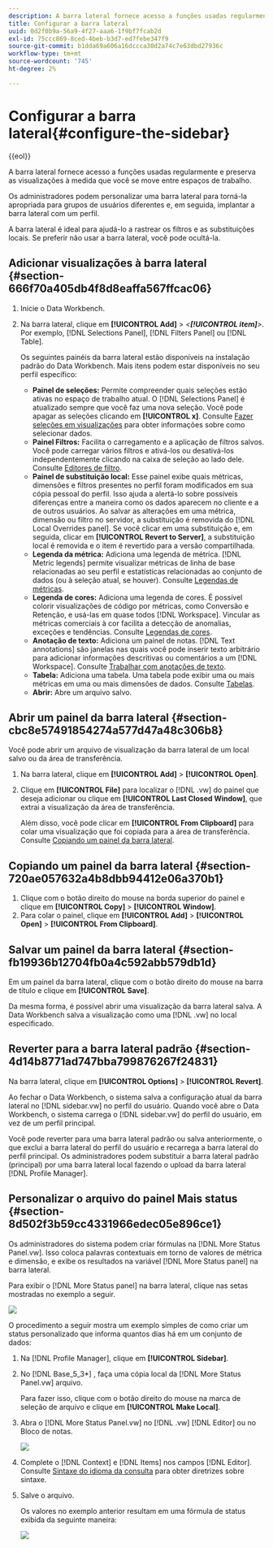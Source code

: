 ```yaml
---
description: A barra lateral fornece acesso a funções usadas regularmente e preserva as visualizações à medida que você se move entre espaços de trabalho.
title: Configurar a barra lateral
uuid: 0d2f0b9a-56a9-4f27-aaa6-1f9bf7fcab2d
exl-id: 75ccc869-8ced-4beb-b3d7-ed7febe347f9
source-git-commit: b1dda69a606a16dccca30d2a74c7e63dbd27936c
workflow-type: tm+mt
source-wordcount: '745'
ht-degree: 2%

---
```


# Configurar a barra lateral{#configure-the-sidebar}

{{eol}}

A barra lateral fornece acesso a funções usadas regularmente e preserva as visualizações à medida que você se move entre espaços de trabalho.

Os administradores podem personalizar uma barra lateral para torná-la apropriada para grupos de usuários diferentes e, em seguida, implantar a barra lateral com um perfil.

A barra lateral é ideal para ajudá-lo a rastrear os filtros e as substituições locais. Se preferir não usar a barra lateral, você pode ocultá-la.

## Adicionar visualizações à barra lateral {#section-666f70a405db4f8d8eaffa567ffcac06}

1. Inicie o Data Workbench.
1. Na barra lateral, clique em **[!UICONTROL Add]** > *&lt;**[!UICONTROL item]**>*. Por exemplo, [!DNL Selections Panel], [!DNL Filters Panel] ou [!DNL Table].

   Os seguintes painéis da barra lateral estão disponíveis na instalação padrão do Data Workbench. Mais itens podem estar disponíveis no seu perfil específico:

   * **Painel de seleções:** Permite compreender quais seleções estão ativas no espaço de trabalho atual. O [!DNL Selections Panel] é atualizado sempre que você faz uma nova seleção. Você pode apagar as seleções clicando em **[!UICONTROL x]**. Consulte [Fazer seleções em visualizações](../../home/c-get-started/c-vis/c-sel-vis/c-sel-vis.md#concept-012870ec22c7476e9afbf3b8b2515746) para obter informações sobre como selecionar dados.
   * **Painel Filtros:** Facilita o carregamento e a aplicação de filtros salvos. Você pode carregar vários filtros e ativá-los ou desativá-los independentemente clicando na caixa de seleção ao lado dele. Consulte [Editores de filtro](../../home/c-get-started/c-analysis-vis/c-filter-editors/c-filter-editors.md#concept-2f343ecbed8240f18b0c1f1eccef11e3).
   * **Painel de substituição local:** Esse painel exibe quais métricas, dimensões e filtros presentes no perfil foram modificados em sua cópia pessoal do perfil. Isso ajuda a alertá-lo sobre possíveis diferenças entre a maneira como os dados aparecem no cliente e a de outros usuários. Ao salvar as alterações em uma métrica, dimensão ou filtro no servidor, a substituição é removida do [!DNL Local Overrides panel]. Se você clicar em uma substituição e, em seguida, clicar em **[!UICONTROL Revert to Server]**, a substituição local é removida e o item é revertido para a versão compartilhada.
   * **Legenda da métrica:** Adiciona uma legenda de métrica. [!DNL Metric legends] permite visualizar métricas de linha de base relacionadas ao seu perfil e estatísticas relacionadas ao conjunto de dados (ou à seleção atual, se houver). Consulte [Legendas de métricas](../../home/c-get-started/c-analysis-vis/c-legends/c-metric-leg.md#concept-e7195bc8f7844ae295bda3a88b028d5b).
   * **Legenda de cores:** Adiciona uma legenda de cores. É possível colorir visualizações de código por métricas, como Conversão e Retenção, e usá-las em quase todos [!DNL Workspace]. Vincular as métricas comerciais à cor facilita a detecção de anomalias, exceções e tendências. Consulte [Legendas de cores](../../home/c-get-started/c-analysis-vis/c-legends/c-color-leg.md#concept-f84d51dc0d6547f981d0642fc2d01358).
   * **Anotação de texto:** Adiciona um painel de notas. [!DNL Text annotations] são janelas nas quais você pode inserir texto arbitrário para adicionar informações descritivas ou comentários a um [!DNL Workspace]. Consulte [Trabalhar com anotações de texto](../../home/c-get-started/c-analysis-vis/c-annots/c-text-annots.md#concept-55b4aa3e0c58470b8e3c9d452e12a777).
   * **Tabela:** Adiciona uma tabela. Uma tabela pode exibir uma ou mais métricas em uma ou mais dimensões de dados. Consulte [Tabelas](../../home/c-get-started/c-analysis-vis/c-tables/c-tables.md#concept-c632cb8ad9724f90ac5c294d52ae667f).
   * **Abrir:** Abre um arquivo salvo.

## Abrir um painel da barra lateral {#section-cbc8e57491854274a577d47a48c306b8}

Você pode abrir um arquivo de visualização da barra lateral de um local salvo ou da área de transferência.

1. Na barra lateral, clique em **[!UICONTROL Add]** > **[!UICONTROL Open]**.
1. Clique em **[!UICONTROL File]** para localizar o [!DNL .vw] do painel que deseja adicionar ou clique em **[!UICONTROL Last Closed Window]**, que extrai a visualização da área de transferência.

   Além disso, você pode clicar em **[!UICONTROL From Clipboard]** para colar uma visualização que foi copiada para a área de transferência. Consulte [Copiando um painel da barra lateral](../../home/c-get-started/c-config-sidebar.md#section-720ae057632a4b8dbb94412e06a370b1).

## Copiando um painel da barra lateral {#section-720ae057632a4b8dbb94412e06a370b1}

1. Clique com o botão direito do mouse na borda superior do painel e clique em **[!UICONTROL Copy]** > **[!UICONTROL Window]**.
1. Para colar o painel, clique em **[!UICONTROL Add]** > **[!UICONTROL Open]** > **[!UICONTROL From Clipboard]**.

## Salvar um painel da barra lateral {#section-fb19936b12704fb0a4c592abb579db1d}

Em um painel da barra lateral, clique com o botão direito do mouse na barra de título e clique em **[!UICONTROL Save]**.

Da mesma forma, é possível abrir uma visualização da barra lateral salva. A Data Workbench salva a visualização como uma [!DNL .vw] no local especificado.

## Reverter para a barra lateral padrão {#section-4d14b8771ad747bba799876267f24831}

Na barra lateral, clique em **[!UICONTROL Options]** > **[!UICONTROL Revert]**.

Ao fechar o Data Workbench, o sistema salva a configuração atual da barra lateral no [!DNL sidebar.vw] no perfil do usuário. Quando você abre o Data Workbench, o sistema carrega o [!DNL sidebar.vw] do perfil do usuário, em vez de um perfil principal.

Você pode reverter para uma barra lateral padrão ou salva anteriormente, o que exclui a barra lateral do perfil do usuário e recarrega a barra lateral do perfil principal. Os administradores podem substituir a barra lateral padrão (principal) por uma barra lateral local fazendo o upload da barra lateral [!DNL Profile Manager].

## Personalizar o arquivo do painel Mais status {#section-8d502f3b59cc4331966edec05e896ce1}

Os administradores do sistema podem criar fórmulas na [!DNL More Status Panel.vw]. Isso coloca palavras contextuais em torno de valores de métrica e dimensão, e exibe os resultados na variável [!DNL More Status panel] na barra lateral.

Para exibir o [!DNL More Status panel] na barra lateral, clique nas setas mostradas no exemplo a seguir.

![](assets/more_status_panel_arrows.png)

O procedimento a seguir mostra um exemplo simples de como criar um status personalizado que informa quantos dias há em um conjunto de dados:

1. Na [!DNL Profile Manager], clique em **[!UICONTROL Sidebar\]**.

1. No [!DNL Base_5_3*] , faça uma cópia local da [!DNL More Status Panel.vw] arquivo.

   Para fazer isso, clique com o botão direito do mouse na marca de seleção de arquivo e clique em **[!UICONTROL Make Local]**.

1. Abra o [!DNL More Status Panel.vw] no [!DNL .vw] [!DNL Editor] ou no Bloco de notas.

   ![](assets/more_status_panel_file.png)

1. Complete o [!DNL Context] e [!DNL Items] nos campos [!DNL Editor]. Consulte [Sintaxe do idioma da consulta](../../home/c-get-started/c-qry-lang-syntx/c-qry-lang-syntx.md#concept-15d1d3f5164a47d49468c5acb7299d9f) para obter diretrizes sobre sintaxe.

1. Salve o arquivo.

   Os valores no exemplo anterior resultam em uma fórmula de status exibida da seguinte maneira:

   ![](assets/more_status_panel.png)

